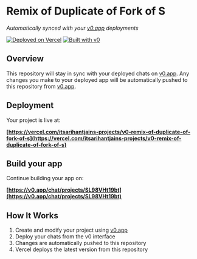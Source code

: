 # Remix of Duplicate of Fork of S

*Automatically synced with your [v0.app](https://v0.app) deployments*

[![Deployed on Vercel](https://img.shields.io/badge/Deployed%20on-Vercel-black?style=for-the-badge&logo=vercel)](https://vercel.com/itsarihantjains-projects/v0-remix-of-duplicate-of-fork-of-s)
[![Built with v0](https://img.shields.io/badge/Built%20with-v0.app-black?style=for-the-badge)](https://v0.app/chat/projects/SL98VHt19bt)

## Overview

This repository will stay in sync with your deployed chats on [v0.app](https://v0.app).
Any changes you make to your deployed app will be automatically pushed to this repository from [v0.app](https://v0.app).

## Deployment

Your project is live at:

**[https://vercel.com/itsarihantjains-projects/v0-remix-of-duplicate-of-fork-of-s](https://vercel.com/itsarihantjains-projects/v0-remix-of-duplicate-of-fork-of-s)**

## Build your app

Continue building your app on:

**[https://v0.app/chat/projects/SL98VHt19bt](https://v0.app/chat/projects/SL98VHt19bt)**

## How It Works

1. Create and modify your project using [v0.app](https://v0.app)
2. Deploy your chats from the v0 interface
3. Changes are automatically pushed to this repository
4. Vercel deploys the latest version from this repository
